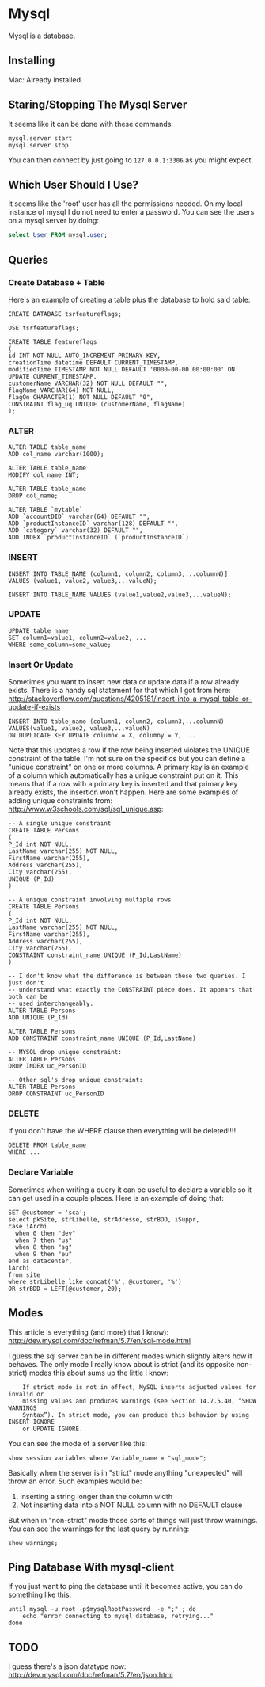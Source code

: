 Mysql
=====

Mysql is a database.

Installing
----------

Mac: Already installed.

Staring/Stopping The Mysql Server
---------------------------------

It seems like it can be done with these commands:

```
mysql.server start
mysql.server stop
```

You can then connect by just going to `127.0.0.1:3306` as you might expect.

Which User Should I Use?
------------------------

It seems like the 'root' user has all the permissions needed. On my local
instance of mysql I do not need to enter a password. You can see the users on
a mysql server by doing:

```sql
select User FROM mysql.user;
```

Queries
-------

### Create Database + Table

Here's an example of creating a table plus the database to hold said table:

```
CREATE DATABASE tsrfeatureflags;

USE tsrfeatureflags;

CREATE TABLE featureflags
(
id INT NOT NULL AUTO_INCREMENT PRIMARY KEY,
creationTime datetime DEFAULT CURRENT_TIMESTAMP,
modifiedTime TIMESTAMP NOT NULL DEFAULT '0000-00-00 00:00:00' ON UPDATE CURRENT_TIMESTAMP,
customerName VARCHAR(32) NOT NULL DEFAULT "",
flagName VARCHAR(64) NOT NULL,
flagOn CHARACTER(1) NOT NULL DEFAULT "0",
CONSTRAINT flag_uq UNIQUE (customerName, flagName)
);
```

### ALTER

```
ALTER TABLE table_name
ADD col_name varchar(1000);

ALTER TABLE table_name
MODIFY col_name INT;

ALTER TABLE table_name
DROP col_name;

ALTER TABLE `mytable`
ADD `accountDID` varchar(64) DEFAULT "",
ADD `productInstanceID` varchar(128) DEFAULT "",
ADD `category` varchar(32) DEFAULT "",
ADD INDEX `productInstanceID` (`productInstanceID`)
```

### INSERT

```
INSERT INTO TABLE_NAME (column1, column2, column3,...columnN)]  
VALUES (value1, value2, value3,...valueN);
 
INSERT INTO TABLE_NAME VALUES (value1,value2,value3,...valueN);
```

### UPDATE

```
UPDATE table_name
SET column1=value1, column2=value2, ...
WHERE some_column=some_value;
```

### Insert Or Update

Sometimes you want to insert new data or update data if a row already exists.
There is a handy sql statement for that which I got from here:
http://stackoverflow.com/questions/4205181/insert-into-a-mysql-table-or-update-if-exists

```
INSERT INTO table_name (column1, column2, column3,...columnN)
VALUES(value1, value2, value3,...valueN)
ON DUPLICATE KEY UPDATE columnx = X, columny = Y, ...
```

Note that this updates a row if the row being inserted violates the UNIQUE
constraint of the table. I'm not sure on the specifics but you can define a
"unique constraint" on one or more columns. A primary key is an example of a
column which automatically has a unique constraint put on it. This means that
if a row with a primary key is inserted and that primary key already exists,
the insertion won't happen. Here are some examples of adding unique
constraints from: http://www.w3schools.com/sql/sql_unique.asp:

```
-- A single unique constraint
CREATE TABLE Persons
(
P_Id int NOT NULL,
LastName varchar(255) NOT NULL,
FirstName varchar(255),
Address varchar(255),
City varchar(255),
UNIQUE (P_Id)
)

-- A unique constraint involving multiple rows
CREATE TABLE Persons
(
P_Id int NOT NULL,
LastName varchar(255) NOT NULL,
FirstName varchar(255),
Address varchar(255),
City varchar(255),
CONSTRAINT constraint_name UNIQUE (P_Id,LastName)
)

-- I don't know what the difference is between these two queries. I just don't
-- understand what exactly the CONSTRAINT piece does. It appears that both can be
-- used interchangeably.
ALTER TABLE Persons
ADD UNIQUE (P_Id)

ALTER TABLE Persons
ADD CONSTRAINT constraint_name UNIQUE (P_Id,LastName)

-- MYSQL drop unique constraint:
ALTER TABLE Persons
DROP INDEX uc_PersonID

-- Other sql's drop unique constraint:
ALTER TABLE Persons
DROP CONSTRAINT uc_PersonID
```

### DELETE

If you don't have the WHERE clause then everything will be deleted!!!!

```
DELETE FROM table_name
WHERE ...
```

### Declare Variable

Sometimes when writing a query it can be useful to declare a variable so it
can get used in a couple places. Here is an example of doing that:

```
SET @customer = 'sca';
select pkSite, strLibelle, strAdresse, strBDD, iSuppr,
case iArchi 
  when 0 then "dev"
  when 7 then "us"
  when 8 then "sg"
  when 9 then "eu"
end as datacenter,
iArchi
from site
where strLibelle like concat('%', @customer, '%')
OR strBDD = LEFT(@customer, 20);

```

Modes
-----

This article is everything (and more) that I know):
http://dev.mysql.com/doc/refman/5.7/en/sql-mode.html

I guess the sql server can be in different modes which slightly alters how it
behaves. The only mode I really know about is strict (and its opposite
non-strict) modes this about sums up the little I know:

		If strict mode is not in effect, MySQL inserts adjusted values for invalid or
		missing values and produces warnings (see Section 14.7.5.40, “SHOW WARNINGS
		Syntax”). In strict mode, you can produce this behavior by using INSERT IGNORE
		or UPDATE IGNORE.

You can see the mode of a server like this:

```
show session variables where Variable_name = "sql_mode";
```

Basically when the server is in "strict" mode anything "unexpected" will throw
an error. Such examples would be:

1. Inserting a string longer than the column width
2. Not inserting data into a NOT NULL column with no DEFAULT clause

But when in "non-strict" mode those sorts of things will just throw warnings.
You can see the warnings for the last query by running:

```
show warnings;
```

Ping Database With mysql-client
-------------------------------

If you just want to ping the database until it becomes active, you can do
something like this:

```
until mysql -u root -p$mysqlRootPassword  -e ";" ; do
	echo "error connecting to mysql database, retrying..."
done
```

TODO
----

I guess there's a json datatype now:
http://dev.mysql.com/doc/refman/5.7/en/json.html
